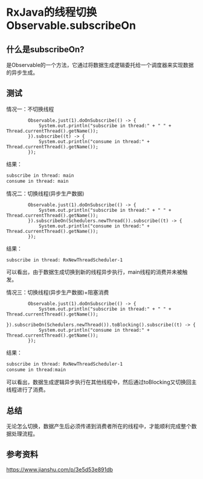 # RxJava的线程切换Observable.subscribeOn

## 什么是subscribeOn?

是Observable的一个方法，它通过将数据生成逻辑委托给一个调度器来实现数据的异步生成。

## 测试

情况一：不切换线程
```
        Observable.just(1).doOnSubscribe(() -> {
            System.out.println("subscribe in thread:" + " " + Thread.currentThread().getName());
        }).subscribe((t) -> {
            System.out.println("consume in thread:" + Thread.currentThread().getName());
        });
```
结果：
```html
subscribe in thread: main
consume in thread: main
```

情况二：切换线程(异步生产数据)
```
        Observable.just(1).doOnSubscribe(() -> {
            System.out.println("subscribe in thread:" + " " + Thread.currentThread().getName());
        }).subscribeOn(Schedulers.newThread()).subscribe((t) -> {
            System.out.println("consume in thread:" + Thread.currentThread().getName());
        });
```
结果：
```html
subscribe in thread: RxNewThreadScheduler-1
```
可以看出，由于数据生成切换到新的线程异步执行，main线程的消费并未被触发。

情况三：切换线程(异步生产数据)+阻塞消费
```
        Observable.just(1).doOnSubscribe(() -> {
            System.out.println("subscribe in thread:" + " " + Thread.currentThread().getName());
        }).subscribeOn(Schedulers.newThread()).toBlocking().subscribe((t) -> {
            System.out.println("consume in thread:" + Thread.currentThread().getName());
        });
```
结果：
```html
subscribe in thread: RxNewThreadScheduler-1
consume in thread:main
```
可以看出，数据生成逻辑异步执行在其他线程中，然后通过toBlocking又切换回主线程进行了消费。

## 总结
无论怎么切换，数据产生后必须传递到消费者所在的线程中，才能顺利完成整个数据处理流程。

## 参考资料

https://www.jianshu.com/p/3e5d53e891db